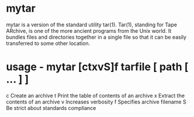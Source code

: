 # mytar

mytar is a version of the standard utility tar(1). Tar(1), standing for Tape ARchive, is one of the more ancient programs from the Unix world. It bundles files and directories together in a single file so that it can be easily transferred to some other location.

# usage - mytar [ctxvS]f tarfile [ path [ ...  ]  ]
c Create an archive
t Print the table of contents of an archive x Extract the contents of an archive
v Increases verbosity
f Specifies archive filename
S Be strict about standards compliance
